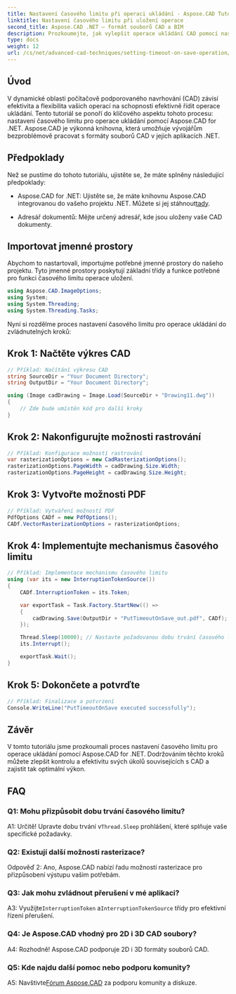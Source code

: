 ```yaml
---
title: Nastavení časového limitu při operaci ukládání - Aspose.CAD Tutorial
linktitle: Nastavení časového limitu při uložení operace
second_title: Aspose.CAD .NET – formát souborů CAD a BIM
description: Prozkoumejte, jak vylepšit operace ukládání CAD pomocí nastavení časového limitu pomocí Aspose.CAD for .NET. Zvyšte efektivitu a kontrolu ve svých aplikacích .NET.
type: docs
weight: 12
url: /cs/net/advanced-cad-techniques/setting-timeout-on-save-operation/
---
```

## Úvod

V dynamické oblasti počítačově podporovaného navrhování (CAD) závisí efektivita a flexibilita vašich operací na schopnosti efektivně řídit operace ukládání. Tento tutoriál se ponoří do klíčového aspektu tohoto procesu: nastavení časového limitu pro operace ukládání pomocí Aspose.CAD for .NET. Aspose.CAD je výkonná knihovna, která umožňuje vývojářům bezproblémově pracovat s formáty souborů CAD v jejich aplikacích .NET.

## Předpoklady

Než se pustíme do tohoto tutoriálu, ujistěte se, že máte splněny následující předpoklady:

-  Aspose.CAD for .NET: Ujistěte se, že máte knihovnu Aspose.CAD integrovanou do vašeho projektu .NET. Můžete si jej stáhnout[tady](https://releases.aspose.com/cad/net/).

- Adresář dokumentů: Mějte určený adresář, kde jsou uloženy vaše CAD dokumenty.

## Importovat jmenné prostory

Abychom to nastartovali, importujme potřebné jmenné prostory do našeho projektu. Tyto jmenné prostory poskytují základní třídy a funkce potřebné pro funkci časového limitu operace uložení.

```csharp
using Aspose.CAD.ImageOptions;
using System;
using System.Threading;
using System.Threading.Tasks;
```

Nyní si rozdělme proces nastavení časového limitu pro operace ukládání do zvládnutelných kroků:

## Krok 1: Načtěte výkres CAD

```csharp
// Příklad: Načítání výkresu CAD
string SourceDir = "Your Document Directory";
string OutputDir = "Your Document Directory";

using (Image cadDrawing = Image.Load(SourceDir + "Drawing11.dwg"))
{
    // Zde bude umístěn kód pro další kroky
}
```

## Krok 2: Nakonfigurujte možnosti rastrování

```csharp
// Příklad: Konfigurace možností rastrování
var rasterizationOptions = new CadRasterizationOptions();
rasterizationOptions.PageWidth = cadDrawing.Size.Width;
rasterizationOptions.PageHeight = cadDrawing.Size.Height;
```

## Krok 3: Vytvořte možnosti PDF

```csharp
// Příklad: Vytváření možností PDF
PdfOptions CADf = new PdfOptions();
CADf.VectorRasterizationOptions = rasterizationOptions;
```

## Krok 4: Implementujte mechanismus časového limitu

```csharp
// Příklad: Implementace mechanismu časového limitu
using (var its = new InterruptionTokenSource())
{
    CADf.InterruptionToken = its.Token;

    var exportTask = Task.Factory.StartNew(() =>
    {
        cadDrawing.Save(OutputDir + "PutTimeoutOnSave_out.pdf", CADf);
    });

    Thread.Sleep(10000); // Nastavte požadovanou dobu trvání časového limitu v milisekundách
    its.Interrupt();

    exportTask.Wait();
}
```

## Krok 5: Dokončete a potvrďte

```csharp
// Příklad: Finalizace a potvrzení
Console.WriteLine("PutTimeoutOnSave executed successfully");
```

## Závěr

V tomto tutoriálu jsme prozkoumali proces nastavení časového limitu pro operace ukládání pomocí Aspose.CAD for .NET. Dodržováním těchto kroků můžete zlepšit kontrolu a efektivitu svých úkolů souvisejících s CAD a zajistit tak optimální výkon.

## FAQ

### Q1: Mohu přizpůsobit dobu trvání časového limitu?

A1: Určitě! Upravte dobu trvání v`Thread.Sleep` prohlášení, které splňuje vaše specifické požadavky.

### Q2: Existují další možnosti rasterizace?

Odpověď 2: Ano, Aspose.CAD nabízí řadu možností rasterizace pro přizpůsobení výstupu vašim potřebám.

### Q3: Jak mohu zvládnout přerušení v mé aplikaci?

 A3: Využijte`InterruptionToken` a`InterruptionTokenSource` třídy pro efektivní řízení přerušení.

### Q4: Je Aspose.CAD vhodný pro 2D i 3D CAD soubory?

A4: Rozhodně! Aspose.CAD podporuje 2D i 3D formáty souborů CAD.

### Q5: Kde najdu další pomoc nebo podporu komunity?

A5: Navštivte[Fórum Aspose.CAD](https://forum.aspose.com/c/cad/19) za podporu komunity a diskuze.